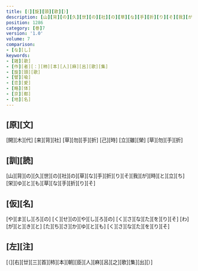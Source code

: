 ```yaml
---
title: [（][旋][頭][歌][）]
description: [山][背][の][久][世][の][社][の][草][な][手][折][り][そ][我][が][時][と][立][ち][栄][ゆ][と][も][草][な][手][折][り][そ]
position: 1286
category: [巻]7
version: '1.0'
volume: 7
comparison:
- [な][し]
keywords:
- [雑][歌]
- [作][者][：][柿][本][人][麻][呂][歌][集]
- [旋][頭][歌]
- [譬][喩]
- [恋][愛]
- [略][体]
- [京][都]
- [地][名]
---
```


## [原][文]

[開][木][代] [来][背][社] [草][勿][手][折] [己][時] [立][雖][榮] [草][勿][手][折]

## [訓][読]

[山][背][の][久][世][の][社][の][草][な][手][折][り][そ][我][が][時][と][立][ち][栄][ゆ][と][も][草][な][手][折][り][そ]

## [仮][名]

[や][ま][し][ろ][の] [く][せ][の][や][し][ろ][の] [く][さ][な][た][を][り][そ] [わ][が][と][き][と] [た][ち][さ][か][ゆ][と][も] [く][さ][な][た][を][り][そ]

## [左][注]

[（][右][廿][三][首][柿][本][朝][臣][人][麻][呂][之][歌][集][出][）]
